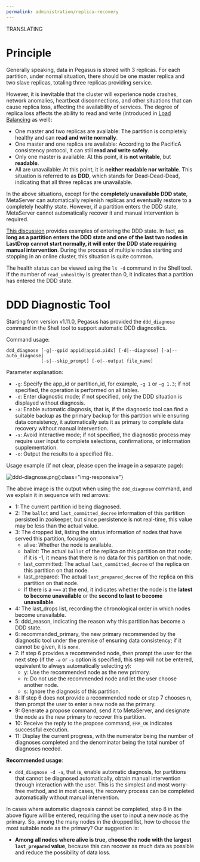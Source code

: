 ```yaml
---
permalink: administration/replica-recovery
---
```


TRANSLATING

# Principle

Generally speaking, data in Pegasus is stored with 3 replicas. For each partition, under normal situation, there should be one master replica and two slave replicas, totaling three replicas providing service.

However, it is inevitable that the cluster will experience node crashes, network anomalies, heartbeat disconnections, and other situations that can cause replica loss, affecting the availability of services. The degree of replica loss affects the ability to read and write (introduced in [Load Balancing](rebalance#conceptual) as well):

* One master and two replicas are available: The partition is completely healthy and can **read and write normally**.
* One master and one replica are available: According to the PacificA consistency protocol, it can still **read and write safely**.
* Only one master is available: At this point, it is **not writable**, but **readable**.
* All are unavailable: At this point, it is **neither readable nor writable**. This situation is referred to as **DDD**, which stands for Dead-Dead-Dead, indicating that all three replicas are unavailable.

In the above situations, except for the **completely unavailable DDD state**, MetaServer can automatically replenish replicas and eventually restore to a completely healthy state. However, if a partition enters the DDD state, MetaServer cannot automatically recover it and manual intervention is required.

[This discussion](https://github.com/XiaoMi/rdsn/issues/80) provides examples of entering the DDD state. In fact, **as long as a partition enters the DDD state and one of the last two nodes in LastDrop cannot start normally, it will enter the DDD state requiring manual intervention**. During the process of multiple nodes starting and stopping in an online cluster, this situation is quite common.

The health status can be viewed using the `ls -d` command in the Shell tool. If the number of `read_unhealthy` is greater than 0, it indicates that a partition has entered the DDD state.



# DDD Diagnostic Tool

Starting from version v1.11.0, Pegasus has provided the `ddd_diagnose` command in the Shell tool to support automatic DDD diagnostics.

Command usage:

```
ddd_diagnose [-g|--gpid appid|appid.pidx] [-d|--diagnose] [-a|--auto_diagnose]
             [-s|--skip_prompt] [-o|--output file_name]
```

Parameter explanation:

* `-g`: Specify the app_id or partition_id, for example, `-g 1` or `-g 1.3`; if not specified, the operation is performed on all tables.
* `-d`: Enter diagnostic mode; if not specified, only the DDD situation is displayed without diagnosis.
* `-a`: Enable automatic diagnosis, that is, if the diagnostic tool can find a suitable backup as the primary backup for this partition while ensuring data consistency, it automatically sets it as primary to complete data recovery without manual intervention.
* `-s`: Avoid interactive mode; if not specified, the diagnostic process may require user input to complete selections, confirmations, or information supplementation.
* `-o`: Output the results to a specified file.

Usage example (if not clear, please open the image in a separate page):

![ddd-diagnose.png](/assets/images/ddd-diagnose.png){:class="img-responsive"}

The above image is the output when using the `ddd_diagnose` command, and we explain it in sequence with red arrows:

* 1: The current partition id being diagnosed.
* 2: The `ballot` and `last_committed_decree` information of this partition persisted in zookeeper, but since persistence is not real-time, this value may be less than the actual value.
* 3: The dropped list, listing the status information of nodes that have served this partition, focusing on:
  * alive: Whether the node is available.
  * ballot: The actual `ballot` of the replica on this partition on that node; if it is -1, it means that there is no data for this partition on that node.
  * last_committed: The actual `last_committed_decree` of the replica on this partition on that node.
  * last_prepared: The actual `last_prepared_decree` of the replica on this partition on that node.
  * If there is a `<==` at the end, it indicates whether the node is the **latest to become unavailable** or the **second to last to become unavailable**.
* 4: The last_drops list, recording the chronological order in which nodes become unavailable.
* 5: ddd_reason, indicating the reason why this partition has become a DDD state.
* 6: recommanded_primary, the new primary recommended by the diagnostic tool under the premise of ensuring data consistency; if it cannot be given, it is `none`.
* 7: If step 6 provides a recommended node, then prompt the user for the next step (if the `-a` or `-s` option is specified, this step will not be entered, equivalent to always automatically selecting y):
  * y: Use the recommended node as the new primary.
  * n: Do not use the recommended node and let the user choose another node.
  * s: Ignore the diagnosis of this partition.
* 8: If step 6 does not provide a recommended node or step 7 chooses n, then prompt the user to enter a new node as the primary.
* 9: Generate a propose command, send it to MetaServer, and designate the node as the new primary to recover this partition.
* 10: Receive the reply to the propose command, `ERR_OK` indicates successful execution.
* 11: Display the current progress, with the numerator being the number of diagnoses completed and the denominator being the total number of diagnoses needed.

**Recommended usage**:

* `ddd_diagnose -d -a`, that is, enable automatic diagnosis, for partitions that cannot be diagnosed automatically, obtain manual intervention through interaction with the user. This is the simplest and most worry-free method, and in most cases, the recovery process can be completed automatically without manual intervention.

In cases where automatic diagnosis cannot be completed, step 8 in the above figure will be entered, requiring the user to input a new node as the primary. So, among the many nodes in the dropped list, how to choose the most suitable node as the primary? Our suggestion is:

* **Among all nodes where alive is true, choose the node with the largest `last_prepared` value**, because this can recover as much data as possible and reduce the possibility of data loss.
